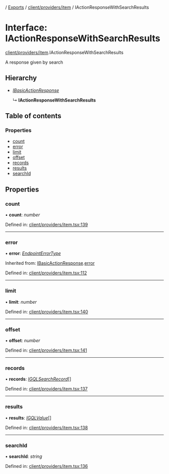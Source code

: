 [](../README.md) / [Exports](../modules.md) / [client/providers/item](../modules/client_providers_item.md) / IActionResponseWithSearchResults

# Interface: IActionResponseWithSearchResults

[client/providers/item](../modules/client_providers_item.md).IActionResponseWithSearchResults

A response given by search

## Hierarchy

* [*IBasicActionResponse*](client_providers_item.ibasicactionresponse.md)

  ↳ **IActionResponseWithSearchResults**

## Table of contents

### Properties

- [count](client_providers_item.iactionresponsewithsearchresults.md#count)
- [error](client_providers_item.iactionresponsewithsearchresults.md#error)
- [limit](client_providers_item.iactionresponsewithsearchresults.md#limit)
- [offset](client_providers_item.iactionresponsewithsearchresults.md#offset)
- [records](client_providers_item.iactionresponsewithsearchresults.md#records)
- [results](client_providers_item.iactionresponsewithsearchresults.md#results)
- [searchId](client_providers_item.iactionresponsewithsearchresults.md#searchid)

## Properties

### count

• **count**: *number*

Defined in: [client/providers/item.tsx:139](https://github.com/onzag/itemize/blob/5fcde7cf/client/providers/item.tsx#L139)

___

### error

• **error**: [*EndpointErrorType*](../modules/base_errors.md#endpointerrortype)

Inherited from: [IBasicActionResponse](client_providers_item.ibasicactionresponse.md).[error](client_providers_item.ibasicactionresponse.md#error)

Defined in: [client/providers/item.tsx:112](https://github.com/onzag/itemize/blob/5fcde7cf/client/providers/item.tsx#L112)

___

### limit

• **limit**: *number*

Defined in: [client/providers/item.tsx:140](https://github.com/onzag/itemize/blob/5fcde7cf/client/providers/item.tsx#L140)

___

### offset

• **offset**: *number*

Defined in: [client/providers/item.tsx:141](https://github.com/onzag/itemize/blob/5fcde7cf/client/providers/item.tsx#L141)

___

### records

• **records**: [*IGQLSearchRecord*](gql_querier.igqlsearchrecord.md)[]

Defined in: [client/providers/item.tsx:137](https://github.com/onzag/itemize/blob/5fcde7cf/client/providers/item.tsx#L137)

___

### results

• **results**: [*IGQLValue*](gql_querier.igqlvalue.md)[]

Defined in: [client/providers/item.tsx:138](https://github.com/onzag/itemize/blob/5fcde7cf/client/providers/item.tsx#L138)

___

### searchId

• **searchId**: *string*

Defined in: [client/providers/item.tsx:136](https://github.com/onzag/itemize/blob/5fcde7cf/client/providers/item.tsx#L136)
